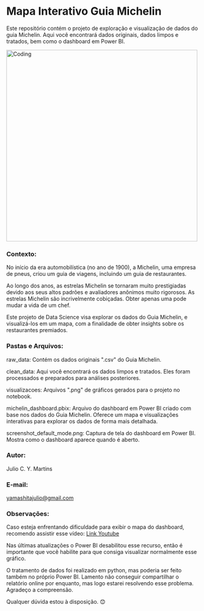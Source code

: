 # Mapa Interativo Guia Michelin 

Este repositório contém o projeto de exploração e visualização de dados do guia Michelin. Aqui você encontrará dados originais, dados limpos e tratados, bem como o dashboard em Power BI.

<img align="center" alt="Coding" width="500" src="https://touristexclusive.com/wp-content/uploads/2017/01/Michelin-Star.jpg">

### Contexto:
No início da era automobilística (no ano de 1900), a Michelin, uma empresa de pneus, criou um guia de viagens, incluindo um guia de restaurantes.

Ao longo dos anos, as estrelas Michelin se tornaram muito prestigiadas devido aos seus altos padrões e avaliadores anônimos muito rigorosos. As estrelas Michelin são incrivelmente cobiçadas. Obter apenas uma pode mudar a vida de um chef.

Este projeto de Data Science visa explorar os dados do Guia Michelin, e visualizá-los em um mapa, com a finalidade de obter insights sobre os restaurantes premiados.

### Pastas e Arquivos:
raw_data: Contém os dados originais ".csv" do Guia Michelin. 

clean_data: Aqui você encontrará os dados limpos e tratados. Eles foram processados e preparados para análises posteriores.

visualizacoes: Arquivos ".png" de gráficos gerados para o projeto no notebook.

michelin_dashboard.pbix: Arquivo do dashboard em Power BI criado com base nos dados do Guia Michelin. Oferece um mapa e visualizações interativas para explorar os dados de forma mais detalhada.

screenshot_default_mode.png: Captura de tela do dashboard em Power BI. Mostra como o dashboard aparece quando é aberto.

### Autor:
Julio C. Y. Martins

### E-mail: 
yamashitajulio@gmail.com

### Observações:
Caso esteja enfrentando dificuldade para exibir o mapa do dashboard, recomendo assistir esse vídeo: [Link Youtube](https://www.youtube.com/watch?v=0ZNEGoA93Pg)

Nas últimas atualizações o Power BI desabilitou esse recurso, então é importante que você habilite para que consiga visualizar normalmente esse gráfico.

O tratamento de dados foi realizado em python, mas poderia ser feito também no próprio Power BI. Lamento não conseguir compartilhar o relatório online por enquanto, mas logo estarei resolvendo esse problema. Agradeço a compreensão. 

Qualquer dúvida estou à disposição. 😊

